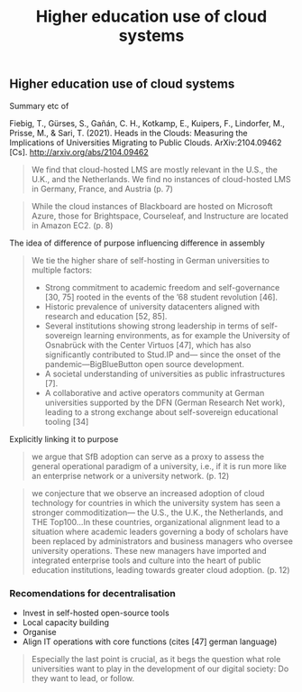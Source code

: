 ﻿---
title: '# Higher education use of cloud systems'
---
## Higher education use of cloud systems

Summary etc of

Fiebig, T., Gürses, S., Gañán, C. H., Kotkamp, E., Kuipers, F., Lindorfer, M., Prisse, M., & Sari, T. (2021). Heads in the Clouds: Measuring the Implications of Universities Migrating to Public Clouds. ArXiv:2104.09462 [Cs]. http://arxiv.org/abs/2104.09462

> We find that cloud-hosted LMS are mostly relevant in the U.S., the U.K., and the Netherlands. We find no instances of cloud-hosted LMS in Germany, France, and Austria (p. 7)

> While the cloud instances of Blackboard are hosted on Microsoft Azure, those for Brightspace, Courseleaf, and Instructure are located in Amazon EC2. (p. 8)

The idea of difference of purpose influencing difference in assembly

> We tie the higher share of self-hosting in German universities to multiple factors: 
> - Strong commitment to academic freedom and self-governance [30, 75] rooted in the events of the ’68 student revolution [46].
> - Historic prevalence of university datacenters aligned with research and education [52, 85].
> - Several institutions showing strong leadership in terms of self-sovereign learning environments, as for example the University of Osnabrück with the Center Virtuos [47], which has also significantly contributed to Stud.IP and— since the onset of the pandemic—BigBlueButton open source development.
> - A societal understanding of universities as public infrastructures [7].
> - A collaborative and active operators community at German universities supported by the DFN (German Research Net work), leading to a strong exchange about self-sovereign educational tooling [34]

Explicitly linking it to purpose
> we argue that SfB adoption can serve as a proxy to assess the general operational paradigm of a university, i.e., if it is run more like an enterprise network or a university network. (p. 12)

> we conjecture that we observe an increased adoption of cloud technology for countries in which the university system has seen a stronger commoditization— the U.S., the U.K., the Netherlands, and THE Top100...In these countries, organizational alignment lead to a situation where academic leaders governing a body of scholars have been replaced by administrators and business managers who oversee university operations. These new managers have imported and integrated enterprise tools and culture into the heart of public education institutions, leading towards greater cloud adoption. (p. 12)

### Recomendations for decentralisation

- Invest in self-hosted open-source tools
- Local capacity building
- Organise
- Align IT operations with core functions (cites [47] german language)

> Especially the last point is crucial, as it begs the question what role universities want to play in the development of our digital society: Do they want to lead, or follow.